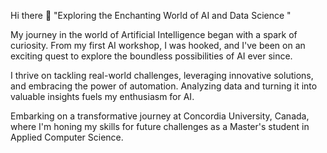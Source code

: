 Hi there 👋
"Exploring the Enchanting World of AI and Data Science "

My journey in the world of Artificial Intelligence began with a spark of curiosity. From my first AI workshop, I was hooked, and I've been on an exciting quest to explore the boundless possibilities of AI ever since.

I thrive on tackling real-world challenges, leveraging innovative solutions, and embracing the power of automation. Analyzing data and turning it into valuable insights fuels my enthusiasm for AI.

Embarking on a transformative journey at Concordia University, Canada, where I'm honing my skills for future challenges as a Master's student in Applied Computer Science.
